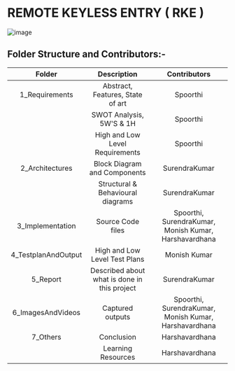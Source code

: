 # REMOTE KEYLESS ENTRY ( RKE )
 ![image](https://user-images.githubusercontent.com/98866123/157840366-19613fbb-f1a9-42b2-9f5e-05b8fc819a06.png)

## Folder Structure and Contributors:-
   | Folder | Description | Contributors |
   |:---:|:---:|:---:|
   | 1_Requirements | Abstract, Features, State of art | Spoorthi |
   |                | SWOT Analysis, 5W'S & 1H | Spoorthi |
   |                | High and Low Level Requirements | Spoorthi |
   | 2_Architectures | Block Diagram and Components | SurendraKumar |
   |                 | Structural & Behavioural diagrams | SurendraKumar |
   | 3_Implementation | Source Code files | Spoorthi, SurendraKumar, Monish Kumar, Harshavardhana |
   | 4_TestplanAndOutput | High and Low Level Test Plans |  Monish Kumar |
   | 5_Report | Described about what is done in this project | SurendraKumar |
   | 6_ImagesAndVideos | Captured outputs | Spoorthi, SurendraKumar, Monish Kumar, Harshavardhana |
   | 7_Others | Conclusion | Harshavardhana |
   |                          | Learning Resources |  Harshavardhana |
   
   

